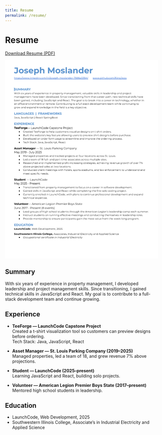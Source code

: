 ```yaml
---
title: Resume
permalink: /resume/
---
```


# Resume

[Download Resume (PDF)](Resume-%202025.pdf)

![Resume Screenshot](https://github.com/KingJepy/KingJepy.github.io/blob/ed933b3efcae9d1ae54b8c22be28b2896678a911/Screenshot%202025-09-17%20161553.png)

## Summary
With six years of experience in property management, I developed leadership and project management skills. Since transitioning, I gained technical skills in JavaScript and React. My goal is to contribute to a full-stack development team and continue growing.

## Experience
- **TeeForge — LaunchCode Capstone Project**  
  Created a t-shirt visualization tool so customers can preview designs before ordering.  
  Tech Stack: Java, JavaScript, React  

- **Asset Manager — St. Louis Parking Company (2019–2025)**  
  Managed properties, led a team of 18, and grew revenue 7% above projections.

- **Student — LaunchCode (2025–present)**  
  Learning JavaScript and React, building solo projects.

- **Volunteer — American Legion Premier Boys State (2017–present)**  
  Mentored high school students in leadership.

## Education
- LaunchCode, Web Development, 2025  
- Southwestern Illinois College, Associate’s in Industrial Electricity and Applied Science
